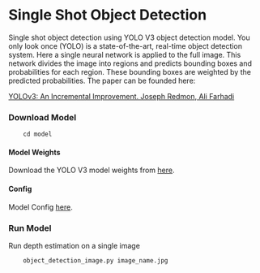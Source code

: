 # Single Shot Object Detection

Single shot object detection using YOLO V3 object detection model. You only look once (YOLO) is a state-of-the-art, real-time object detection system. Here a single neural network is applied to the full image. This network divides the image into regions and predicts bounding boxes and probabilities for each region. These bounding boxes are weighted by the predicted probabilities. The paper can be founded here:

[YOLOv3: An Incremental Improvement. Joseph Redmon, Ali Farhadi](https://arxiv.org/abs/1804.02767)


### Download Model 

```shell
    cd model
``` 

#### Model Weights

Download the YOLO V3 model weights from [here](https://pjreddie.com/media/files/yolov3.weights).

#### Config 

Model Config [here](https://opencv-tutorial.readthedocs.io/en/latest/_downloads/10e685aad953495a95c17bfecd1649e5/yolov3.cfg).


### Run Model

Run depth estimation on a single image

```shell
    object_detection_image.py image_name.jpg 
``` 
